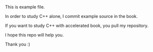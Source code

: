 This is example file.

In order to study C++ alone, I commit example source in the book.

If you want to study C++ with accelerated book, you pull my repository.

I hope this repo will help you.

Thank you :)
